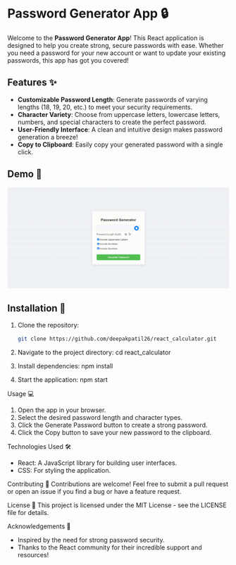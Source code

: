 # Password Generator App 🔒

Welcome to the **Password Generator App**! This React application is designed to help you create strong, secure passwords with ease. Whether you need a password for your new account or want to update your existing passwords, this app has got you covered!

## Features ✨

- **Customizable Password Length**: Generate passwords of varying lengths (18, 19, 20, etc.) to meet your security requirements.
- **Character Variety**: Choose from uppercase letters, lowercase letters, numbers, and special characters to create the perfect password.
- **User-Friendly Interface**: A clean and intuitive design makes password generation a breeze!
- **Copy to Clipboard**: Easily copy your generated password with a single click.

## Demo 🎥

![Password Generator Demo](src/assets/password_generator.gif)

## Installation 🚀

1. Clone the repository:

   ```bash
   git clone https://github.com/deepakpatil26/react_calculator.git
   ```

2. Navigate to the project directory:
   cd react_calculator

3. Install dependencies:
   npm install

4. Start the application:
   npm start

Usage 💻

1. Open the app in your browser.
2. Select the desired password length and character types.
3. Click the Generate Password button to create a strong password.
4. Click the Copy button to save your new password to the clipboard.

Technologies Used 🛠️

- React: A JavaScript library for building user interfaces.
- CSS: For styling the application.

Contributing 🤝
Contributions are welcome! Feel free to submit a pull request or open an issue if you find a bug or have a feature request.

License 📄
This project is licensed under the MIT License - see the LICENSE file for details.

Acknowledgements 🙏

- Inspired by the need for strong password security.
- Thanks to the React community for their incredible support and resources!
